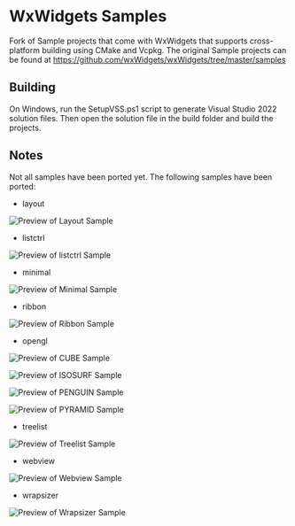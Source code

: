 # WxWidgets Samples

Fork of Sample projects that come with WxWidgets that supports cross-platform building using CMake and Vcpkg.
The original Sample projects can be found at https://github.com/wxWidgets/wxWidgets/tree/master/samples

## Building
On Windows, run the SetupVSS.ps1 script to generate Visual Studio 2022 solution files. Then open the solution file in the build folder and build the projects.

## Notes
Not all samples have been ported yet. The following samples have been ported:

- layout

![Preview of Layout Sample](samples/layout/preview.png?raw=true "Preview")
- listctrl

![Preview of listctrl Sample](samples/listctrl/preview.png?raw=true "Preview")
- minimal

![Preview of Minimal Sample](samples/listctrl/preview.png?raw=true "Preview")
- ribbon

![Preview of Ribbon Sample](samples/ribbon/preview.png?raw=true "Preview")
- opengl

![Preview of CUBE Sample](samples/opengl/cube_preview.png?raw=true "Preview")

![Preview of ISOSURF Sample](samples/opengl/isosurf_preview.png?raw=true "Preview")

![Preview of PENGUIN Sample](samples/opengl/penguin_preview.png?raw=true "Preview")

![Preview of PYRAMID Sample](samples/opengl/pyramid_preview.png?raw=true "Preview")
- treelist

![Preview of Treelist Sample](samples/treelist/preview.png?raw=true "Preview")
- webview

![Preview of Webview Sample](samples/webview/preview.png?raw=true "Preview")
- wrapsizer

![Preview of Wrapsizer Sample](samples/wrapsizer/preview.png?raw=true "Preview")